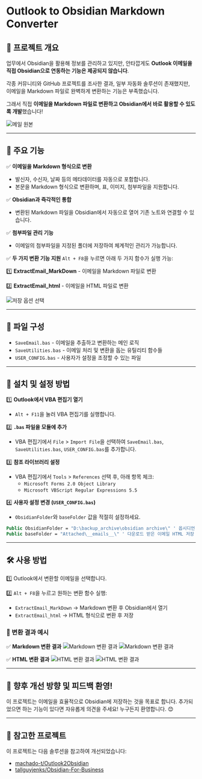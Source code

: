 # Outlook to Obsidian Markdown Converter

## 🔹 프로젝트 개요
업무에서 Obsidian을 활용해 정보를 관리하고 있지만, 안타깝게도 **Outlook 이메일을 직접 Obsidian으로 연동하는 기능은 제공되지 않습니다**. 

각종 커뮤니티와 GitHub 프로젝트를 조사한 결과, 일부 자동화 솔루션이 존재했지만, 이메일을 Markdown 파일로 완벽하게 변환하는 기능은 부족했습니다. 

그래서 직접 **이메일을 Markdown 파일로 변환하고 Obsidian에서 바로 활용할 수 있도록 개발**했습니다!

![메일 원본](img/메일원본(blur).png)

---

## 🚀 주요 기능
✅ **이메일을 Markdown 형식으로 변환**
   - 발신자, 수신자, 날짜 등의 메타데이터를 자동으로 포함합니다.
   - 본문을 Markdown 형식으로 변환하며, 표, 이미지, 첨부파일을 지원합니다.

✅ **Obsidian과 즉각적인 통합**
   - 변환된 Markdown 파일을 Obsidian에서 자동으로 열어 기존 노트와 연결할 수 있습니다.

✅ **첨부파일 관리 기능**
   - 이메일의 첨부파일을 지정된 폴더에 저장하여 체계적인 관리가 가능합니다.

✅ **두 가지 변환 기능 지원**
   `Alt + F8`을 누르면 아래 두 가지 함수가 실행 가능:
   
   1️⃣ **ExtractEmail_MarkDown** - 이메일을 Markdown 파일로 변환
   
   2️⃣ **ExtractEmail_html** - 이메일을 HTML 파일로 변환

![저장 옵션 선택](img/저장옵션_선택.png)

---

## 📂 파일 구성
- `SaveEmail.bas` - 이메일을 추출하고 변환하는 메인 로직
- `SaveUtilities.bas` - 이메일 처리 및 변환을 돕는 유틸리티 함수들
- `USER_CONFIG.bas` - 사용자가 설정을 조정할 수 있는 파일

---

## 🔧 설치 및 설정 방법
1️⃣ **Outlook에서 VBA 편집기 열기**
   - `Alt + F11`을 눌러 VBA 편집기를 실행합니다.

2️⃣ **`.bas` 파일을 모듈에 추가**
   - VBA 편집기에서 `File` > `Import File`을 선택하여 `SaveEmail.bas`, `SaveUtilities.bas`, `USER_CONFIG.bas`를 추가합니다.

3️⃣ **참조 라이브러리 설정**
   - VBA 편집기에서 `Tools` > `References` 선택 후, 아래 항목 체크:
     - `Microsoft Forms 2.0 Object Library`
     - `Microsoft VBScript Regular Expressions 5.5`

4️⃣ **사용자 설정 변경 (`USER_CONFIG.bas`)**
   - `ObsidianFolder`와 `baseFolder` 값을 적절히 설정하세요.
   ```vb
   Public ObsidianFolder = "D:\backup_archive\obsidian archive\" ' 옵시디언 저장소 경로
   Public baseFolder = "Attached\__emails__\" ' 다운로드 받은 이메일 HTML 저장 경로
   ```

---

## 🛠 사용 방법
1️⃣ Outlook에서 변환할 이메일을 선택합니다.

2️⃣ `Alt + F8`을 누르고 원하는 변환 함수 실행:
   - `ExtractEmail_MarkDown` → Markdown 변환 후 Obsidian에서 열기
   - `ExtractEmail_html` → HTML 형식으로 변환 후 저장

### 📌 변환 결과 예시
✅ **Markdown 변환 결과**
![Markdown 변환 결과](img/md변환_결과(markdown)_1(blur).png)
![Markdown 변환 결과](img/md변환_결과(markdown)_2(blur).png)

✅ **HTML 변환 결과**
![HTML 변환 결과](img/md변환_결과(html)_1(blur).png)
![HTML 변환 결과](img/md변환_결과(html)_2(blur).png)

---

## 📌 향후 개선 방향 및 피드백 환영!
이 프로젝트는 이메일을 효율적으로 Obsidian에 저장하는 것을 목표로 합니다. 추가되었으면 하는 기능이 있다면 자유롭게 의견을 주세요! 누구든지 환영합니다. 😊

---

## 🔗 참고한 프로젝트
이 프로젝트는 다음 솔루션을 참고하여 개선되었습니다:
- [machado-t/Outlook2Obsidian](https://github.com/machado-t/Outlook2Obsidian)
- [tallguyjenks/Obsidian-For-Business](https://github.com/tallguyjenks/Obsidian-For-Business)

